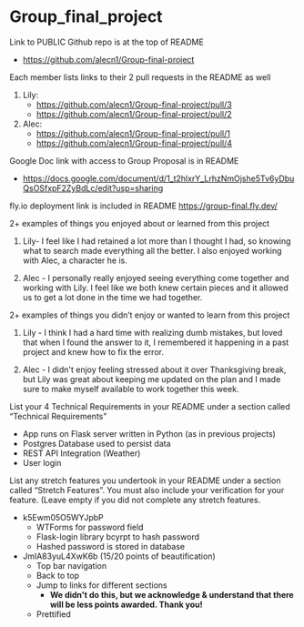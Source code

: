 # Group_final_project

Link to PUBLIC Github repo is at the top of README
- https://github.com/alecn1/Group-final-project

Each member lists links to their 2 pull requests in the README as well
1) Lily:
    - https://github.com/alecn1/Group-final-project/pull/3
    - https://github.com/alecn1/Group-final-project/pull/2
2) Alec:
    - https://github.com/alecn1/Group-final-project/pull/1
    - https://github.com/alecn1/Group-final-project/pull/4

Google Doc link with access to Group Proposal is in README
- https://docs.google.com/document/d/1_t2hlxrY_LrhzNmOjshe5Tv6yDbuQsOSfxpF2ZyBdLc/edit?usp=sharing

fly.io deployment link is included in README
https://group-final.fly.dev/

2+ examples of things you enjoyed about or learned from this project
1) Lily- I feel like I had retained a lot more than I thought I had, so knowing what to search made everything all the better. I also enjoyed working with Alec, a character he is.

2) Alec - I personally really enjoyed seeing everything come together and working with Lily. I feel like we both knew certain pieces and it allowed us to get a lot done in the time we had together.


2+ examples of things you didn’t enjoy or wanted to learn from this project
1) Lily - I think I had a hard time with realizing dumb mistakes, but loved that when I found the answer to it, I remembered it happening in a past project and knew how to fix the error.

2) Alec - I didn't enjoy feeling stressed about it over Thanksgiving break, but Lily was great about keeping me updated on the plan and I made sure to make myself available to work together this week.


List your 4 Technical Requirements in your README under a section called “Technical Requirements”
- App runs on Flask server written in Python (as in previous projects)
- Postgres Database used to persist data
- REST API Integration (Weather)
- User login

List any stretch features you undertook in your README under a section called “Stretch Features”. You must also include your verification for your feature. (Leave empty if you did not complete any stretch features.
- k5Ewm05O5WYJpbP
    - WTForms for password field
    - Flask-login library bcyrpt to hash password
    - Hashed password is stored in database
- JmlA83yuL4XwK6b (15/20 points of beautification)
    - Top bar navigation
    - Back to top
    - Jump to links for different sections
        - **We didn't do this, but we acknowledge & understand
            that there will be less points awarded. Thank you!**
    - Prettified
